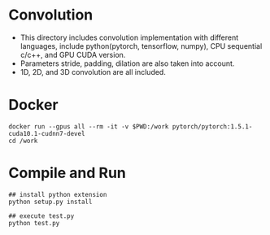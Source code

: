 # Convolution
- This directory includes convolution implementation with different languages, include python(pytorch, tensorflow, numpy), CPU sequential c/c++, and GPU CUDA version.
- Parameters stride, padding, dilation are also taken into account.
- 1D, 2D, and 3D convolution are all included.

# Docker
```
docker run --gpus all --rm -it -v $PWD:/work pytorch/pytorch:1.5.1-cuda10.1-cudnn7-devel
cd /work
```

# Compile and Run
```
## install python extension
python setup.py install

## execute test.py
python test.py
```

